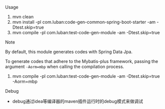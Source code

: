 Usage

1. mvn clean
2. mvn install -pl com.luban:code-gen-common-spring-boot-starter -am -Dtest.skip=true
3. mvn compile -pl com.luban:test-code-gen-module -am -Dtest.skip=true

Note

By default, this module generates codes with Spring Data Jpa.

To generate codes that adhere to the Mybatis-plus framework, passing the argument `-Aorm=mbp` when calling the compilation process.

1. mvn compile -pl com.luban:test-code-gen-module -am -Dtest.skip=true -Aorm=mbp 

Debug

- debug通过idea等编译器的maven插件运行时的debug模式来做调试
